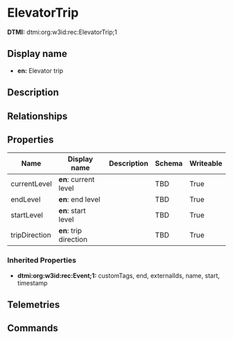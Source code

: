 # ElevatorTrip
**DTMI:** dtmi:org:w3id:rec:ElevatorTrip;1
## Display name
- **en:** Elevator trip
## Description
## Relationships
## Properties
|Name|Display name|Description|Schema|Writeable|
|-|-|-|-|-|
|currentLevel|**en**: current level||TBD|True
|endLevel|**en**: end level||TBD|True
|startLevel|**en**: start level||TBD|True
|tripDirection|**en**: trip direction||TBD|True
### Inherited Properties
* **dtmi:org:w3id:rec:Event;1:** customTags, end, externalIds, name, start, timestamp
## Telemetries
## Commands
